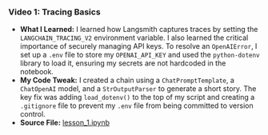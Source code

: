 ### Video 1: Tracing Basics
* **What I Learned:** I learned how Langsmith captures traces by setting the `LANGCHAIN_TRACING_V2` environment variable. I also learned the critical importance of securely managing API keys. To resolve an `OpenAIError`, I set up a `.env` file to store my `OPENAI_API_KEY` and used the `python-dotenv` library to load it, ensuring my secrets are not hardcoded in the notebook.
* **My Code Tweak:** I created a chain using a `ChatPromptTemplate`, a `ChatOpenAI` model, and a `StrOutputParser` to generate a short story. The key fix was adding `load_dotenv()` to the top of my script and creating a `.gitignore` file to prevent my `.env` file from being committed to version control.
* **Source File:** [lesson_1.ipynb](my_learnings/lesson_1.ipynb)